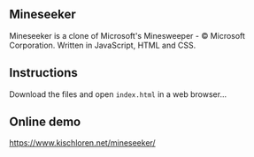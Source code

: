 Mineseeker
-----------
Mineseeker is a clone of Microsoft's Minesweeper - &copy; Microsoft Corporation.
Written in JavaScript, HTML and CSS.

Instructions
-----------
Download the files and open `index.html` in a web browser...

Online demo
-----------
https://www.kischloren.net/mineseeker/

